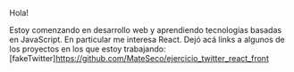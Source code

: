 Hola!

Estoy comenzando en desarrollo web y aprendiendo tecnologías basadas en JavaScript.
En particular me interesa React.
Dejó acá links a algunos de los proyectos en los que estoy trabajando:
[fakeTwitter]https://github.com/MateSeco/ejercicio_twitter_react_front
